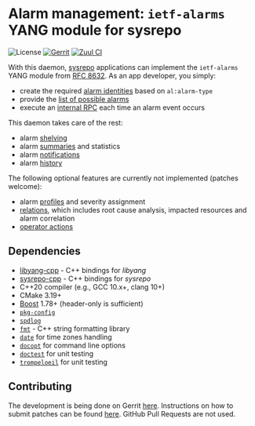 # Alarm management: `ietf-alarms` YANG module for sysrepo

![License](https://img.shields.io/github/license/CESNET/sysrepo-ietf-alarms)
[![Gerrit](https://img.shields.io/badge/patches-via%20Gerrit-blue)](https://gerrit.cesnet.cz/q/project:CzechLight/sysrepo-ietf-alarms)
[![Zuul CI](https://img.shields.io/badge/zuul-checked-blue)](https://zuul.gerrit.cesnet.cz/t/public/buildsets?project=CzechLight/sysrepo-ietf-alarms)

With this daemon, [sysrepo](https://www.sysrepo.org/) applications can implement the `ietf-alarms` YANG module from [RFC 8632](https://datatracker.ietf.org/doc/html/rfc8632).
As an app developer, you simply:

- create the required [alarm identities](https://datatracker.ietf.org/doc/html/rfc8632#section-3.2) based on `al:alarm-type`
- provide the [list of possible alarms](https://datatracker.ietf.org/doc/html/rfc8632#section-4.2)
- execute an [internal RPC](yang/sysrepo-ietf-alarms%402022-02-17.yang) each time an alarm event occurs

This daemon takes care of the rest:

- alarm [shelving](https://datatracker.ietf.org/doc/html/rfc8632#section-4.1.1)
- alarm [summaries](https://datatracker.ietf.org/doc/html/rfc8632#section-4.3) and statistics
- alarm [notifications](https://datatracker.ietf.org/doc/html/rfc8632#section-4.8)
- alarm [history](https://datatracker.ietf.org/doc/html/rfc8632#section-3.5.1)

The following optional features are currently not implemented (patches welcome):

- alarm [profiles](https://datatracker.ietf.org/doc/html/rfc8632#section-4.6) and severity assignment
- [relations](https://datatracker.ietf.org/doc/html/rfc8632#section-3.6), which includes root cause analysis, impacted resources and alarm correlation
- [operator actions](https://datatracker.ietf.org/doc/html/rfc8632#section-3.5.2)

## Dependencies

- [libyang-cpp](https://github.com/CESNET/libyang-cpp) - C++ bindings for *libyang*
- [sysrepo-cpp](https://github.com/sysrepo/sysrepo-cpp) - C++ bindings for *sysrepo*
- C++20 compiler (e.g., GCC 10.x+, clang 10+)
- CMake 3.19+
- [Boost](https://www.boost.org/) 1.78+ (header-only is sufficient)
- [`pkg-config`](https://www.freedesktop.org/wiki/Software/pkg-config/)
- [`spdlog`](https://github.com/gabime/spdlog)
- [`fmt`](https://fmt.dev/) - C++ string formatting library
- [`date`](https://github.com/HowardHinnant/date) for time zones handling
- [`docopt`](https://github.com/docopt/docopt.cpp) for command line options
- [`doctest`](https://github.com/doctest/doctest) for unit testing
- [`trompeloeil`](https://github.com/rollbear/trompeloeil) for unit testing

## Contributing
The development is being done on Gerrit [here](https://gerrit.cesnet.cz/q/project:CzechLight/sysrepo-ietf-alarms).
Instructions on how to submit patches can be found [here](https://gerrit.cesnet.cz/Documentation/intro-gerrit-walkthrough-github.html).
GitHub Pull Requests are not used.
